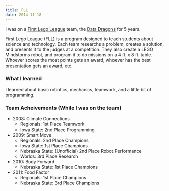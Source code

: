 ```yaml
---
title: FLL
date: 2014-11-18
---
```


I was on a [First Lego League](http://www.firstlegoleague.org/) team, the [Data Dragons](http://datadragons.com/) for 5 years.

First Lego League (FLL) is a program designed to teach students about science and technology. Each team researchs a problem, creates a solution, and presents it to the judges at a competition. They also create a LEGO Mindstorms robot, and program it to do missions on a 4 ft. x 8 ft. table. Whoever scores the most points gets an award, whoever has the best presentation gets an award, etc.

### What I learned

I learned about basic robotics, mechanics, teamwork, and a little bit of programming.

### Team Acheivements (While I was on the team)

- 2008: Climate Connections
	- Regionals: 1st Place Teamwork
	- Iowa State: 2nd Place Programming
- 2009: Smart Move
	- Regionals: 2nd Place Champions
	- Iowa State: 1st Place Champions
	- Nebraska State: (Unofficial) 2nd Place Robot Performance
	- Worlds: 3rd Place Research
- 2010: Body Forward
	- Nebraska State: 1st Place Champions
- 2011: Food Factor
	- Regionals: 1st Place Champions
	- Nebraska State: 3rd Place Champions
